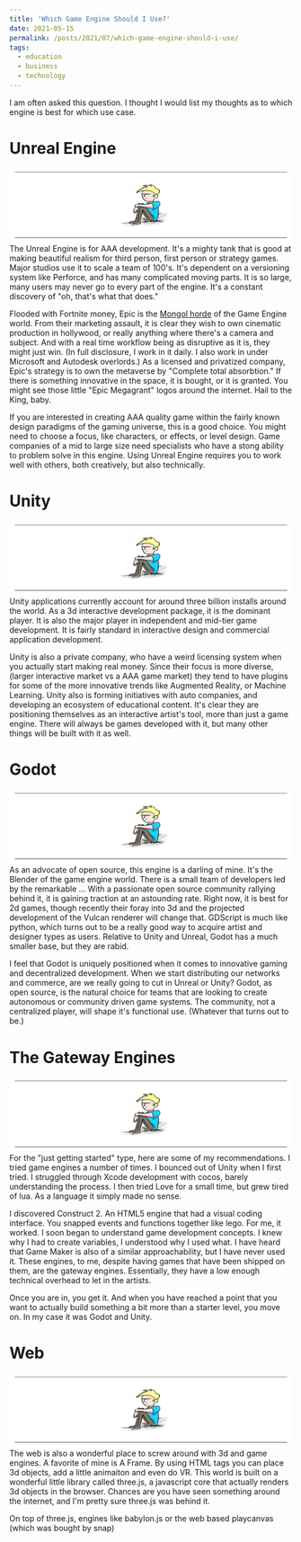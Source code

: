 ```yaml
---
title: 'Which Game Engine Should I Use?'
date: 2021-05-15
permalink: /posts/2021/07/which-game-engine-should-i-use/
tags:
  - education
  - business
  - technology
---
```

I am often asked this question. I thought I would list my thoughts as to which engine is best for which use case.

Unreal Engine
=====
![Post Header](images\forposts\post_header.png)
The Unreal Engine is for AAA development. It's a mighty tank that is good at making beautiful realism for third person, first person or strategy games. Major studios use it to scale a team of 100's. It's dependent on a versioning system like Perforce, and has many complicated moving parts. It is so large, many users may never go to every part of the engine. It's a constant discovery of "oh, that's what that does."

Flooded with Fortnite money, Epic is the [Mongol horde](2020-5-01-five-rules-gheghis-kahn) of the Game Engine world. From their marketing assault, it is clear they wish to own cinematic production in hollywood, or really anything where there's a camera and subject. And with a real time workflow being as disruptive as it is, they might just win. (In full disclosure, I work in it daily. I also work in under Microsoft and Autodesk overlords.) As a licensed and privatized company, Epic's strategy is to own the metaverse by "Complete total absorbtion." If there is something innovative in the space, it is bought, or it is granted. You might see those little "Epic Megagrant" logos around the internet. Hail to the King, baby.

If you are interested in creating AAA quality game within the fairly known design paradigms of the gaming universe, this is a good choice. You might need to choose a focus, like characters, or effects, or level design. Game companies of a mid to large size need specialists who have a stong ability to problem solve in this engine. Using Unreal Engine requires you to work well with others, both creatively, but also technically.


Unity
=====
![Post Header](images\forposts\post_header.png)
Unity applications currently account for around three billion installs around the world. As a 3d interactive development package, it is the dominant player. It is also the major player in independent and mid-tier game development. It is fairly standard in interactive design and commercial application development.

Unity is also a private company, who have a weird licensing system when you actually start making real money. Since their focus is more diverse, (larger interactive market vs a AAA game market) they tend to have plugins for some of the more innovative trends like Augmented Reality, or Machine Learning. Unity also is forming initiatives with auto companies, and developing an ecosystem of educational content. It's clear they are positioning themselves as an interactive artist's tool, more than just a game engine. There will always be games developed with it, but many other things will be built with it as well.

Godot
=====
![Post Header](..\images\forposts\post_header.png)
As an advocate of open source, this engine is a darling of mine. It's the Blender of the game engine world. There is a small team of developers led by the remarkable ... With a passionate open source community rallying behind it, it is gaining traction at an astounding rate. Right now, it is best for 2d games, though recently their foray into 3d and the projected development of the Vulcan renderer will change that.  GDScript is much like python, which turns out to be a really good way to acquire artist and designer types as users. Relative to Unity and Unreal, Godot has a much smaller base, but they are rabid.

I feel that Godot is uniquely positioned when it comes to innovative gaming and decentralized development. When we start distributing our networks and commerce, are we really going to cut in Unreal or Unity? Godot, as open source, is the natural choice for teams that are looking to create autonomous or community driven game systems. The community, not a centralized player, will shape it's functional use. (Whatever that turns out to be.)

The Gateway Engines
=====
![Post Header](..\images\forposts\post_header.png)
For the "just getting started" type, here are some of my recommendations. I tried game engines a number of times. I bounced out of Unity when I first tried. I struggled through Xcode development with cocos, barely understanding the process. I then tried Love for a small time, but grew tired of lua. As a language it simply made no sense.

I discovered Construct 2. An HTML5 engine that had a visual coding interface. You snapped events and functions together like lego. For me, it worked. I soon began to understand game development concepts. I knew why I had to create variables, I understood why I used what.
I have heard that Game Maker is also of a similar approachability, but I have never used it. These engines, to me, despite having games that have been shipped on them, are the gateway engines. Essentially, they have a low enough technical overhead to let in the artists.

Once you are in, you get it. And when you have reached a point that you want to actually build something a bit more than a starter level, you move on. In my case it was Godot and Unity.

Web
=====
![Post Header](..\images\forposts\post_header.png)
The web is also a wonderful place to screw around with 3d and game engines. A favorite of mine is A Frame. By using HTML tags you can place 3d objects, add a little animaiton and even do VR. This world is built on a wonderful little library called three.js, a javascript core that actually renders 3d objects in the browser. Chances are you have seen something around the internet, and I'm pretty sure three.js was behind it.

On top of three.js, engines like babylon.js or the web based playcanvas (which was bought by snap)
